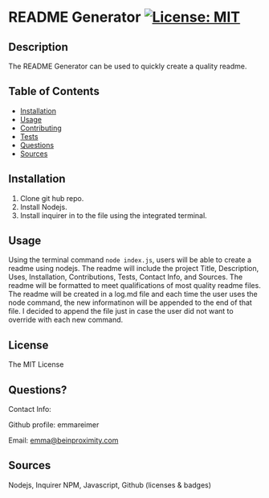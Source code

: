 # README Generator [![License: MIT](https://img.shields.io/badge/License-MIT-yellow.svg)](https://opensource.org/licenses/MIT)
  
## Description
The README Generator can be used to quickly create a quality readme.
  
## Table of Contents
- [Installation](#installation)
- [Usage](#usage)
- [Contributing](#contributing)
- [Tests](#tests)
- [Questions](#questions)
- [Sources](#sources)

## Installation
1. Clone git hub repo. 
2. Install Nodejs. 
3. Install inquirer in to the file using the integrated terminal.
  
## Usage
Using the terminal command `node index.js`, users will be able to create a readme using nodejs. The readme will include the project Title, Description, Uses, Installation, Contributions, Tests, Contact Info, and Sources. The readme will be formatted to meet qualifications of most quality readme files. The readme will be created in a log.md file and each time the user uses the node command, the new informatinon will be appended to the end of that file. I decided to append the file just in case the user did not want to override with each new command.

## License
The MIT License

## Questions?

Contact Info:

Github profile: emmareimer

Email: emma@beinproximity.com

## Sources
Nodejs, Inquirer NPM, Javascript, Github (licenses & badges)
  
    